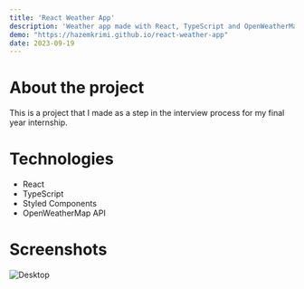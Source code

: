 ```yaml
---
title: 'React Weather App'
description: 'Weather app made with React, TypeScript and OpenWeatherMap API'
demo: "https://hazemkrimi.github.io/react-weather-app"
date: 2023-09-19
---
```


# About the project

This is a project that I made as a step in the interview process for my final year internship.

# Technologies

- React
- TypeScript
- Styled Components
- OpenWeatherMap API

# Screenshots

![Desktop](https://res.cloudinary.com/dun9hhyz1/image/upload/v1643548378/personal-website/portfolio/react-weather-app/screenshot_ueu2a4.png)
